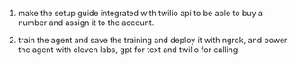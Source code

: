 1. make the setup guide integrated with twilio api to be able to buy a number and assign it to the account. 

2. train the agent and save the training and deploy it with ngrok, and power the agent with eleven labs, gpt for text and twilio for calling
